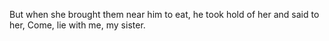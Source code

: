 But when she brought them near him to eat, he took hold of her and said to her, Come, lie with me, my sister.
